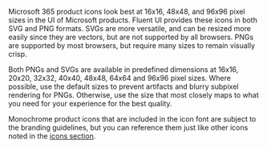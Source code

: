 Microsoft 365 product icons look best at 16x16, 48x48, and 96x96 pixel sizes in the UI of Microsoft products. Fluent UI provides these icons in both SVG and PNG formats. SVGs are more versatile, and can be resized more easily since they are vectors, but are not supported by all browsers. PNGs are supported by most browsers, but require many sizes to remain visually crisp.

Both PNGs and SVGs are available in predefined dimensions at 16x16, 20x20, 32x32, 40x40, 48x48, 64x64 and 96x96 pixel sizes. Where possible, use the default sizes to prevent artifacts and blurry subpixel rendering for PNGs. Otherwise, use the size that most closely maps to what you need for your experience for the best quality.

Monochrome product icons that are included in the icon font are subject to the branding guidelines, but you can reference them just like other icons noted in the [icons section](#/styles/web/icons).
